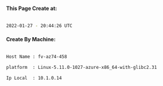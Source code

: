 
   
#### This Page Create at:

```bash

2022-01-27 - 20:44:26 UTC

```

#### Create By Machine:

```bash

Host Name : fv-az74-458

platform  : Linux-5.11.0-1027-azure-x86_64-with-glibc2.31

Ip Local  : 10.1.0.14

```


